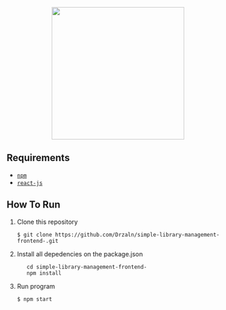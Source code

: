 <p align="center">
  <img width="300" height="300" src="https://proxy.duckduckgo.com/iu/?u=https%3A%2F%2Fupload.wikimedia.org%2Fwikipedia%2Fcommons%2Fthumb%2Fa%2Fa7%2FReact-icon.svg%2F1200px-React-icon.svg.png&f=1">
</p>

## Requirements
* [`npm`](https://www.npmjs.com/get-npm)
* [`react-js`](https://reactjs.org)

## How To Run

1. Clone this repository
   ```
   $ git clone https://github.com/Drzaln/simple-library-management-frontend-.git
   ```
2. Install all depedencies on the package.json
   ```
      cd simple-library-management-frontend-
      npm install
   ```
3. Run program
   ```
   $ npm start
   ```